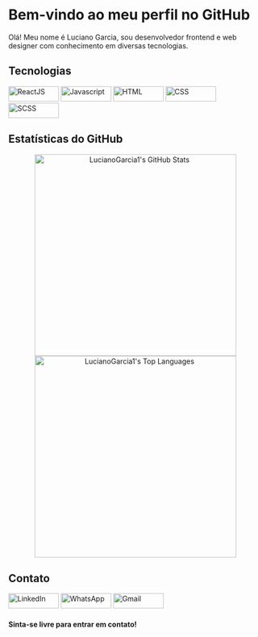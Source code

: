 # Bem-vindo ao meu perfil no GitHub

<p>Olá! Meu nome é Luciano Garcia, sou desenvolvedor frontend e web designer com conhecimento em diversas tecnologias.</p>

## Tecnologias

<div>
 <img src="https://img.shields.io/badge/-ReactJS-61DAFB?style=flat-square&logo=React&logoColor=white" alt="ReactJS" width="100px" height="30px"/>
 <img src="https://img.shields.io/badge/-Javascript-F7DF1E?style=flat-square&logo=Javascript&logoColor=white" alt="Javascript" width="100px" height="30px"/>
 <img src="https://img.shields.io/badge/-HTML-E34F26?style=flat-square&logo=HTML5&logoColor=white" alt="HTML" width="100px" height="30px"/>
 <img src="https://img.shields.io/badge/-CSS-1572B6?style=flat-square&logo=CSS3&logoColor=white" alt="CSS" width="100px" height="30px" />
 <img src="https://img.shields.io/badge/-SCSS-CC6699?style=flat-square&logo=Sass&logoColor=white" alt="SCSS" width="100px" height="30px" />
</div>

## Estatísticas do GitHub

<div align="center">
  <img src="https://github-readme-stats.vercel.app/api?username=LucianoGarcia1&show_icons=true&theme=dark&count_private=true" alt="LucianoGarcia1's GitHub Stats" width="400px"/>
  <img src="https://github-readme-stats.vercel.app/api/top-langs/?username=LucianoGarcia1&layout=compact&theme=dark" alt="LucianoGarcia1's Top Languages" width="400px"/>
</div>

## Contato
<a href="https://www.linkedin.com/in/luciano-garcia-a6b0a2209/" target="_blank"><img src="https://img.shields.io/badge/LinkedIn-0077B5?style=flat-square&logo=Linkedin&logoColor=white" alt="LinkedIn" width="100px" height="30px"/></a> 
<a href="https://api.whatsapp.com/send?phone=5521997963489" target="_blank"><img src="https://img.shields.io/badge/Whatsapp-34af23?style=flat-square&logo=Whatsapp&logoColor=white" alt="WhatsApp" width="100px" height="30px" /></a>
<a href="mailto:lucianogarci0210@gmail.com" target="_blank"><img src="https://img.shields.io/badge/Gmail-db4a39?style=flat-square&logo=Gmail&logoColor=white" alt="Gmail" width="100px" height="30px" /></a>
 
#### Sinta-se livre para entrar em contato!
